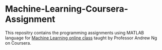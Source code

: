 # Machine-Learning-Coursera-Assignment
This repositry contains the programming assignments using MATLAB language for [Machine Learning online class](https://www.coursera.org/learn/machine-learning) taught by Professor Andrew Ng on Coursera.
